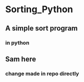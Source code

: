 # Sorting_Python

## A simple sort program

### in python

## Sam here
### change made in repo directly
